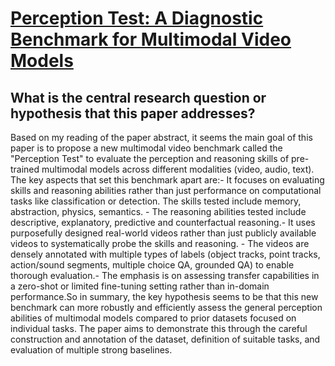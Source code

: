 # [Perception Test: A Diagnostic Benchmark for Multimodal Video Models](https://arxiv.org/abs/2305.13786)

## What is the central research question or hypothesis that this paper addresses?

Based on my reading of the paper abstract, it seems the main goal of this paper is to propose a new multimodal video benchmark called the "Perception Test" to evaluate the perception and reasoning skills of pre-trained multimodal models across different modalities (video, audio, text). The key aspects that set this benchmark apart are:- It focuses on evaluating skills and reasoning abilities rather than just performance on computational tasks like classification or detection. The skills tested include memory, abstraction, physics, semantics. - The reasoning abilities tested include descriptive, explanatory, predictive and counterfactual reasoning.- It uses purposefully designed real-world videos rather than just publicly available videos to systematically probe the skills and reasoning. - The videos are densely annotated with multiple types of labels (object tracks, point tracks, action/sound segments, multiple choice QA, grounded QA) to enable thorough evaluation.- The emphasis is on assessing transfer capabilities in a zero-shot or limited fine-tuning setting rather than in-domain performance.So in summary, the key hypothesis seems to be that this new benchmark can more robustly and efficiently assess the general perception abilities of multimodal models compared to prior datasets focused on individual tasks. The paper aims to demonstrate this through the careful construction and annotation of the dataset, definition of suitable tasks, and evaluation of multiple strong baselines.
